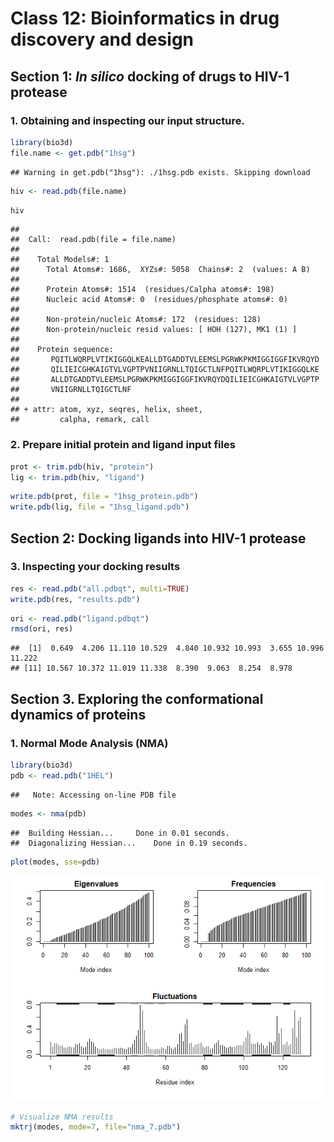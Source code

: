 Class 12: Bioinformatics in drug discovery and design
================

## Section 1: *In silico* docking of drugs to HIV-1 protease

### 1\. Obtaining and inspecting our input structure.

``` r
library(bio3d)
file.name <- get.pdb("1hsg")
```

    ## Warning in get.pdb("1hsg"): ./1hsg.pdb exists. Skipping download

``` r
hiv <- read.pdb(file.name)
```

``` r
hiv
```

    ## 
    ##  Call:  read.pdb(file = file.name)
    ## 
    ##    Total Models#: 1
    ##      Total Atoms#: 1686,  XYZs#: 5058  Chains#: 2  (values: A B)
    ## 
    ##      Protein Atoms#: 1514  (residues/Calpha atoms#: 198)
    ##      Nucleic acid Atoms#: 0  (residues/phosphate atoms#: 0)
    ## 
    ##      Non-protein/nucleic Atoms#: 172  (residues: 128)
    ##      Non-protein/nucleic resid values: [ HOH (127), MK1 (1) ]
    ## 
    ##    Protein sequence:
    ##       PQITLWQRPLVTIKIGGQLKEALLDTGADDTVLEEMSLPGRWKPKMIGGIGGFIKVRQYD
    ##       QILIEICGHKAIGTVLVGPTPVNIIGRNLLTQIGCTLNFPQITLWQRPLVTIKIGGQLKE
    ##       ALLDTGADDTVLEEMSLPGRWKPKMIGGIGGFIKVRQYDQILIEICGHKAIGTVLVGPTP
    ##       VNIIGRNLLTQIGCTLNF
    ## 
    ## + attr: atom, xyz, seqres, helix, sheet,
    ##         calpha, remark, call

### 2\. Prepare initial protein and ligand input files

``` r
prot <- trim.pdb(hiv, "protein")
lig <- trim.pdb(hiv, "ligand")
```

``` r
write.pdb(prot, file = "1hsg_protein.pdb")
write.pdb(lig, file = "1hsg_ligand.pdb")
```

## Section 2: Docking ligands into HIV-1 protease

### 3\. Inspecting your docking results

``` r
res <- read.pdb("all.pdbqt", multi=TRUE)
write.pdb(res, "results.pdb")
```

``` r
ori <- read.pdb("ligand.pdbqt")
rmsd(ori, res)
```

    ##  [1]  0.649  4.206 11.110 10.529  4.840 10.932 10.993  3.655 10.996 11.222
    ## [11] 10.567 10.372 11.019 11.338  8.390  9.063  8.254  8.978

## Section 3. Exploring the conformational dynamics of proteins

### 1\. Normal Mode Analysis (NMA)

``` r
library(bio3d)
pdb <- read.pdb("1HEL")
```

    ##   Note: Accessing on-line PDB file

``` r
modes <- nma(pdb)
```

    ##  Building Hessian...     Done in 0.01 seconds.
    ##  Diagonalizing Hessian...    Done in 0.19 seconds.

``` r
plot(modes, sse=pdb)
```

![](class12_files/figure-gfm/unnamed-chunk-8-1.png)<!-- -->

``` r
# Visualize NMA results
mktrj(modes, mode=7, file="nma_7.pdb")
```

